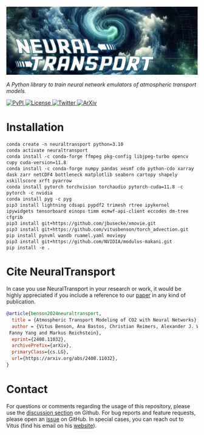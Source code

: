 ![#](https://raw.githubusercontent.com/vitusbenson/neural_transport/main/logo.png)

*A Python library to train neural network emulators of atmospheric transport models.*

<a href='https://pypi.python.org/pypi/neural-transport'>
    <img src='https://img.shields.io/pypi/v/neural-transport.svg' alt='PyPI' />
</a>
<a href="https://opensource.org/licenses/MIT" target="_blank">
    <img src="https://img.shields.io/badge/License-MIT-blue.svg" alt="License">
</a>
<a href="https://twitter.com/vitusbenson" target="_blank">
    <img src="https://img.shields.io/twitter/follow/vitusbenson?style=social" alt="Twitter">
</a>

<a href="https://arxiv.org/abs/2408.11032" target="_blank">
    <img src="https://img.shields.io/badge/arXiv-2408.11032-b31b1b.svg" alt="ArXiv">
</a>



# Installation


```
conda create -n neuraltransport python=3.10
conda activate neuraltransport
conda install -c conda-forge ffmpeg pkg-config libjpeg-turbo opencv cupy cuda-version=11.8
conda install -c conda-forge numpy pandas xesmf cdo python-cdo xarray dask zarr netCDF4 bottleneck matplotlib seaborn cartopy shapely xskillscore xrft pyarrow
conda install pytorch torchvision torchaudio pytorch-cuda=11.8 -c pytorch -c nvidia
conda install pyg -c pyg
pip3 install lightning cdsapi pypdf2 trimesh rtree ipykernel ipywidgets tensorboard einops timm ecmwf-api-client eccodes dm-tree cfgrib 
pip3 install git+https://github.com/jbusecke/xmovie.git
pip3 install git+https://github.com/vitusbenson/torch_advection.git
pip install pynvml wandb ruamel.yaml moviepy
pip3 install git+https://github.com/NVIDIA/modulus-makani.git
pip install -e .
```


# Cite NeuralTransport

In case you use NeuralTransport in your research or work, it would be highly appreciated if you include a reference to our [paper](https://arxiv.org/abs/2408.11032) in any kind of publication.

```bibtex
@article{benson2024neuraltransport,
  title = {Atmospheric Transport Modeling of CO2 with Neural Networks},
  author = {Vitus Benson, Ana Bastos, Christian Reimers, Alexander J. Winkler,
 Fanny Yang and Markus Reichstein},
  eprint={2408.11032},
  archivePrefix={arXiv},
  primaryClass={cs.LG},
  url={https://arxiv.org/abs/2408.11032}, 
}
```

# Contact

For questions or comments regarding the usage of this repository, please use the [discussion section](https://github.com/vitusbenson/neural_transport/discussions) on Github. For bug reports and feature requests, please open an [issue](https://github.com/vitusbenson/neural_transport/issues) on GitHub.
In special cases, you can reach out to Vitus (find his email on his [website](https://vitusbenson.github.io/)).